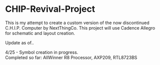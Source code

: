 # CHIP-Revival-Project
This is my attempt to create a custom version of the now discontinued C.H.I.P. Computer by NextThingCo.
This project will use Cadence Allegro for schematic and layout creation.

Update as of..

4/25 - Symbol creation in progress.  
Completed so far: AllWinner R8 Processor, AXP209, RTL8723BS
